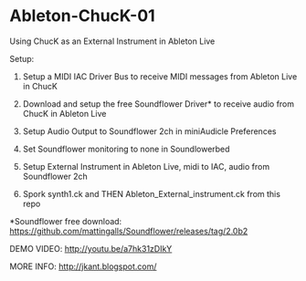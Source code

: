 Ableton-ChucK-01
================

Using ChucK as an External Instrument in Ableton Live

Setup:

1. Setup a MIDI IAC Driver Bus to receive MIDI messages from Ableton Live in ChucK

2. Download and setup the free Soundflower Driver* to receive audio from ChucK in Ableton Live

3. Setup Audio Output to Soundflower 2ch in miniAudicle Preferences

4. Set Soundflower monitoring to none in Soundlowerbed

5. Setup External Instrument in Ableton Live, midi to IAC, audio from Soundflower 2ch

6. Spork synth1.ck and THEN Ableton_External_instrument.ck from this repo

*Soundflower free download: https://github.com/mattingalls/Soundflower/releases/tag/2.0b2

DEMO VIDEO: http://youtu.be/a7hk31zDIkY

MORE INFO: http://jkant.blogspot.com/
